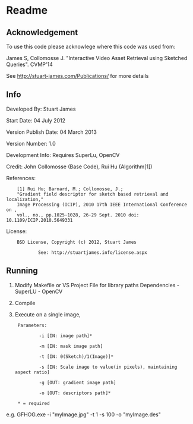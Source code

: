 #  Readme
## Acknowledgement
To use this code please acknowlege where this code was used from:

James S, Collomosse J. "Interactive Video Asset Retrieval using Sketched Queries". CVMP'14

See http://stuart-james.com/Publications/ for more details


## Info
Developed By:           Stuart James

Start Date:             04 July 2012

Version Publish Date:   04 March 2013

Version Number:         1.0

Development Info:       Requires SuperLu, OpenCV

Credit:                 John Collomosse (Base Code), Rui Hu (Algorithm[1])

References:

        [1] Rui Hu; Barnard, M.; Collomosse, J.;
        "Gradient field descriptor for sketch based retrieval and localization,"
        Image Processing (ICIP), 2010 17th IEEE International Conference on ,
        vol., no., pp.1025-1028, 26-29 Sept. 2010 doi: 10.1109/ICIP.2010.5649331

License:

        BSD License, Copyright (c) 2012, Stuart James

                See: http://stuartjames.info/license.aspx


## Running
1. Modify Makefile or VS Project File for library paths
        Dependencies
                - SuperLU
                - OpenCV
2. Compile
3. Execute on a single image,

        Parameters:

                -i [IN: image path]*

                -m [IN: mask image path]

                -t [IN: 0(Sketch)/1(Image)]*

                -s [IN: Scale image to value(in pixels), maintaining aspect ratio]

                -g [OUT: gradient image path]

                -o [OUT: descriptors path]*

        * = required

e.g.
        GFHOG.exe -i "myImage.jpg" -t 1 -s 100 -o "myImage.des"
